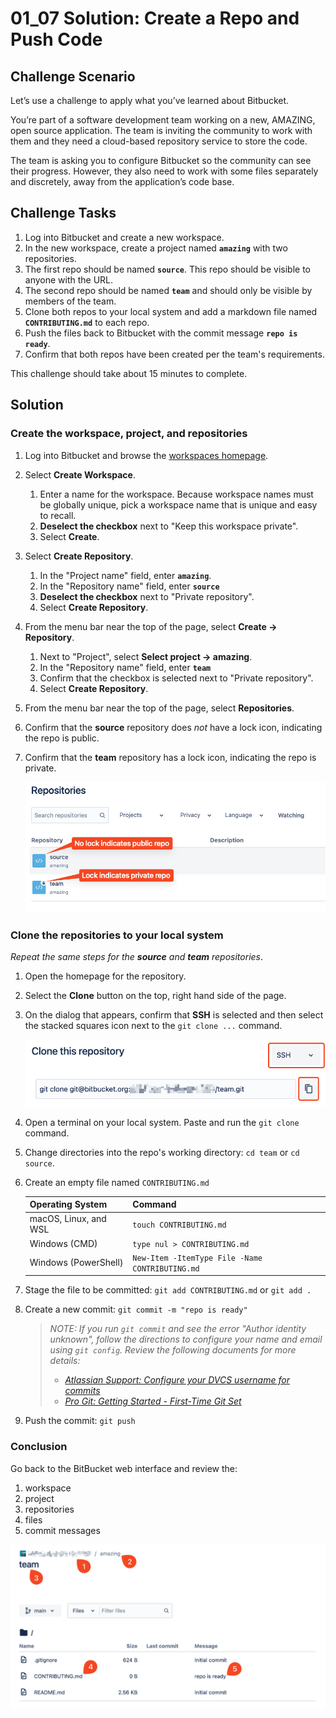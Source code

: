 # 01_07 Solution: Create a Repo and Push Code

## Challenge Scenario
Let’s use a challenge to apply what you’ve learned about Bitbucket.

You’re part of a software development team working on a new, AMAZING, open source application.  The team is inviting the community to work with them and they need a cloud-based repository service to store the code.

The team is asking you to configure Bitbucket so the community can see their progress.  However, they also need to work with some files separately and discretely, away from the application’s code base.

## Challenge Tasks
1. Log into Bitbucket and create a new workspace.
1. In the new workspace, create a project named **`amazing`** with two repositories.
1. The first repo should be named **`source`**.  This repo should be visible to anyone with the URL.
1. The second repo should be named **`team`** and should only be visible by members of the team.
1. Clone both repos to your local system and add a markdown file named **`CONTRIBUTING.md`** to each repo.
1. Push the files back to Bitbucket with the commit message **`repo is ready`**.
1. Confirm that both repos have been created per the team's requirements.

This challenge should take about 15 minutes to complete.

## Solution

### Create the workspace, project, and repositories
1. Log into Bitbucket and browse the [workspaces homepage](https://bitbucket.org/account/workspaces/).
1. Select **Create Workspace**.
    1. Enter a name for the workspace.  Because workspace names must be globally unique, pick a workspace name that is unique and easy to recall.
    1. **Deselect the checkbox** next to "Keep this workspace private".
    1. Select **Create**.
1. Select **Create Repository**.
    1. In the "Project name" field, enter **`amazing`**.
    1. In the "Repository name" field, enter **`source`**
    1. **Deselect the checkbox** next to "Private repository".
    1. Select **Create Repository**.
1. From the menu bar near the top of the page, select **Create -> Repository**.
    1. Next to "Project", select **Select project -> amazing**.
    1. In the "Repository name" field, enter **`team`**
    1. Confirm that the checkbox is selected next to "Private repository".
    1. Select **Create Repository**.
1. From the menu bar near the top of the page, select **Repositories**.
1. Confirm that the **source** repository does *not* have a lock icon, indicating the repo is public.
1. Confirm that the **team** repository has a lock icon, indicating the repo is private.

    ![The team and source repositories](./01_07-solution-1.png)
### Clone the repositories to your local system

*Repeat the same steps for the **source** and **team** repositories*.

1. Open the homepage for the repository.
1. Select the **Clone** button on the top, right hand side of the page.
1. On the dialog that appears, confirm that **SSH** is selected and then select the stacked squares icon next to the `git clone ...` command.

    ![Clone using the SSH protocol](./01_07-solution-2.png)

1. Open a terminal on your local system.  Paste and run the `git clone` command.
1. Change directories into the repo's working directory: `cd team` or `cd source`.
1. Create an empty file named `CONTRIBUTING.md`

    | Operating System      | Command                                          |
    |-----------------------|--------------------------------------------------|
    | macOS, Linux, and WSL | `touch CONTRIBUTING.md`                          |
    | Windows (CMD)         | `type nul > CONTRIBUTING.md`                     |
    | Windows (PowerShell)  | `New-Item -ItemType File -Name CONTRIBUTING.md`  |

1. Stage the file to be committed: `git add CONTRIBUTING.md` or `git add .`
1. Create a new commit: `git commit -m "repo is ready"`

    > *NOTE: If you run `git commit`  and see the error "Author identity unknown", follow the directions to configure your name and email using `git config`.  Review the following documents for more details:*
    > - *[Atlassian Support: Configure your DVCS username for commits](https://support.atlassian.com/bitbucket-cloud/docs/configure-your-dvcs-username-for-commits/)*
    > - *[Pro Git: Getting Started - First-Time Git Set](https://git-scm.com/book/en/v2/Getting-Started-First-Time-Git-Setup)*

1. Push the commit: `git push`

### Conclusion
Go back to the BitBucket web interface and review the:

1. workspace
1. project
1. repositories
1. files
1. commit messages

![The solution for the `team` repo](./01_07-solution-3.png)
